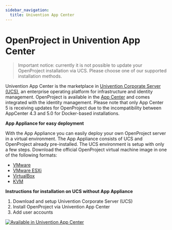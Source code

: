 ```yaml
---
sidebar_navigation:
  title: Univention App Center
---
```


# OpenProject in Univention App Center

> Important notice: currently it is not possible to update your OpenProject installation via UCS. Please choose one of our supported installation methods.

Univention App Center is the marketplace in [Univention Corporate Server (UCS)](https://www.univention.com/products/ucs/), an enterprise operating platform for infrastructure and identity management. OpenProject is available in the [App Center](https://www.univention.com/products/app-catalog/openproject/) and comes integrated with the identity management. Please note that only App Center 5 is receiving updates for OpenProject due to the incompatibility between AppCenter 4.3 and 5.0 for Docker-based installations.

**App Appliance for easy deployment**

With the App Appliance you can easily deploy your own OpenProject server in a virtual environment. The App Appliance consists of UCS and OpenProject already pre-installed. The UCS environment is setup with only a few steps. Download the official OpenProject virtual machine image in one of the following formats:

* [VMware](https://appcenter.software-univention.de/univention-apps/current/openproject/Univention-App-openproject-vmware.zip)
* [VMware ESXi](https://appcenter.software-univention.de/univention-apps/current/openproject/Univention-App-openproject-ESX.ova)
* [VirtualBox](https://appcenter.software-univention.de/univention-apps/current/openproject/Univention-App-openproject-virtualbox.ova)
* [KVM](https://appcenter.software-univention.de/univention-apps/current/openproject/Univention-App-openproject-KVM.qcow2)

**Instructions for installation on UCS without App Appliance**

1. Download and setup Univention Corporate Server (UCS)
2. Install OpenProject via Univention App Center
3. Add user accounts

[![Available in Univention App Center](logo_uac_final.svg)](https://www.univention.com/products/app-catalog/openproject/)

